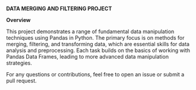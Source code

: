 **DATA MERGING AND FILTERING PROJECT**	

**Overview**

This project demonstrates a range of fundamental data manipulation techniques using Pandas in Python. The primary focus is on methods for merging, filtering, and transforming data, which are essential skills for data analysis and preprocessing. Each task builds on the basics of working with Pandas Data Frames, leading to more advanced data manipulation strategies.


For any questions or contributions, feel free to open an issue or submit a pull request.
